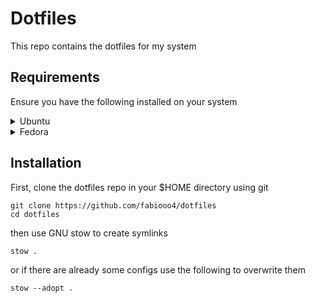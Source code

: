 # Dotfiles

This repo contains the dotfiles for my system

## Requirements

Ensure you have the following installed on your system

<details>
<summary>Ubuntu</summary>

### Zsh

```
sudo apt install zsh && echo "ZDOTDIR=~/.config/zsh"
```

### Git

```
sudo apt install git
```

### Stow

```
sudo apt install stow
```

### Zplug

```
curl -sL --proto-redir -all,https https://raw.githubusercontent.com/zplug/installer/master/installer.zsh | zsh
```

### Starship

```
curl -sS https://starship.rs/install.sh | sh
```

</details>

<details>
<summary>Fedora</summary>

### zsh

```
sudo dnf install zsh && echo "ZDOTDIR=~/.config/zsh"
```

### Git

```
sudo dnf install git
```

### Stow

```
sudo dnf install stow
```

### Zplug

```
curl -sL --proto-redir -all,https https://raw.githubusercontent.com/zplug/installer/master/installer.zsh | zsh
```

### Starship

```
curl -sS https://starship.rs/install.sh | sh
```

</details>

## Installation

First, clone the dotfiles repo in your $HOME directory using git

```
git clone https://github.com/fabiooo4/dotfiles
cd dotfiles
```

then use GNU stow to create symlinks

```
stow .
```

or if there are already some configs use the following to overwrite them

```
stow --adopt .
```

